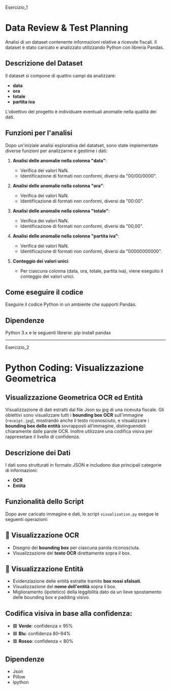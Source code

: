 Esercizio_1 
# Data Review & Test Planning


Analisi di un dataset contenente informazioni relative a ricevute fiscali. 
Il dataset è stato caricato e analizzato utilizzando Python con libreria Pandas.

## Descrizione del Dataset

Il dataset si compone di quattro campi da analizzare:

- **data**
- **ora**
- **totale**
- **partita iva**

L'obiettivo del progetto è individuare eventuali anomalie nella qualità dei dati.

## Funzioni per l'analisi

Dopo un'iniziale analisi esplorativa del datatset, sono state implementate diverse funzioni per analizzarne e gestirne i dati:

1. **Analisi delle anomalie nella colonna "data"**:
   - Verifica dei valori NaN.
   - Identificazione di formati non conformi, diversi da "00/00/0000".

2. **Analisi delle anomalie nella colonna "ora"**:
   - Verifica dei valori NaN.
   - Identificazione di formati non conformi, diversi da "00:00".

3. **Analisi delle anomalie nella colonna "totale"**:
   - Verifica dei valori NaN.
   - Identificazione di formati non conformi, diversi da "00,00".

4. **Analisi delle anomalie nella colonna "partita iva"**:
   - Verifica dei valori NaN.
   - Identificazione di formati non conformi, diversi da "00000000000".

5. **Conteggio dei valori unici**:
   - Per ciascuna colonna (data, ora, totale, partita iva), viene eseguito il conteggio dei valori unici.

## Come eseguire il codice

Eseguire il codice Python in un ambiente che supporti Pandas.

## Dipendenze

Python 3.x e le seguenti librerie:
pip install pandas



---


Esercizio_2

# Python Coding: Visualizzazione Geometrica

## Visualizzazione Geometrica OCR ed Entità

Visualizzazione di dati estratti dal file Json su jpg di una ricevuta fiscale.
Gli obiettivi sono visualizzare tutti i **bounding box OCR** sull'immagine (`receipt.jpg`), mostrando anche il testo riconosciuto, e visualizzare i **bounding box delle entità** sovrapposti all’immagine, distinguendoli chiaramente dalle parole OCR. Inoltre utilizzare una codifica visiva per rappresetare il livello di confidenza.

## Descrizione dei Dati

I dati sono strutturati in formato JSON e includono due principali categorie di informazioni:

- **OCR** 
- **Entità**

## Funzionalità dello Script

Dopo aver caricato immagine e dati, lo script `visualization.py` esegue le seguenti operazioni:

## 🔵 Visualizzazione OCR

- Disegno dei **bounding box** per ciascuna parola riconosciuta.
- Visualizzazione del **testo OCR** direttamente sopra il box.

## 🔴 Visualizzazione Entità

- Evidenziazione delle entità estratte tramite **box rossi sfalsati**.
- Visualizzazione del **nome dell'entità** sopra il box.
- Miglioramento (ipotetico) della leggibilità dato da un lieve spostamento delle bounding box e padding visivo.

## **Codifica visiva** in base alla confidenza:
- 🟩 **Verde**: confidenza ≥ 95%
- 🟦 **Blu**: confidenza 80–94%
- 🟥 **Rosso**: confidenza < 80%

## Dipendenze
- Json
- Pillow
- Ipython
